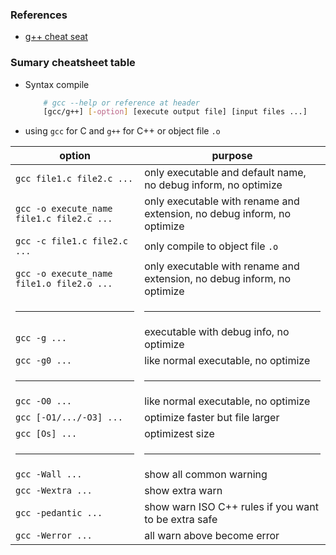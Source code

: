 ### References
- [g++ cheat seat](https://bytes.usc.edu/cs104/wiki/gcc/)

### Sumary cheatsheet table 
- Syntax compile
    ```bash
        # gcc --help or reference at header
        [gcc/g++] [-option] [execute output file] [input files ...]
    ```
- using `gcc` for C and `g++` for C++ or object file `.o`

|option|purpose|
|-|-|
|`gcc file1.c file2.c ...`|only executable and default name, no debug inform, no optimize|
|`gcc -o execute_name file1.c file2.c ...`|only executable with rename and extension, no debug inform, no optimize|
|`gcc -c file1.c file2.c ...`|only compile to object file `.o`|
|`gcc -o execute_name file1.o file2.o ...`|only executable with rename and extension, no debug inform, no optimize|
|<hr>|<hr>|
|`gcc -g ...`| executable with debug info, no optimize|
|`gcc -g0 ...`| like normal executable, no optimize |
|<hr>|<hr>|
|`gcc -O0 ...`| like normal executable, no optimize|
|`gcc [-O1/.../-O3] ...`| optimize faster but file larger|
|`gcc [Os] ...`| optimizest size|
|<hr>|<hr>|
|`gcc -Wall ...`|show all common warning|
|`gcc -Wextra ...`|  show extra warn |
|`gcc -pedantic ...`| show warn ISO C++ rules if you want to be extra safe |
|`gcc -Werror ...`| all warn above become error |

